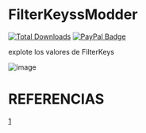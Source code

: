 # FilterKeyssModder
[![Total Downloads](https://img.shields.io/github/downloads/LuSlower/FilterKeyssModder/total.svg)](https://github.com/LuSlower/FilterKeyssModder/releases) [![PayPal Badge](https://img.shields.io/badge/PayPal-003087?logo=paypal&logoColor=fff&style=flat)](https://paypal.me/eldontweaks) 

explote los valores de FilterKeys

![image](https://github.com/user-attachments/assets/8ab6543d-997a-46b6-b413-c95873293a9e)

# REFERENCIAS
[1](https://geekhack.org/index.php?topic=41881.0)

